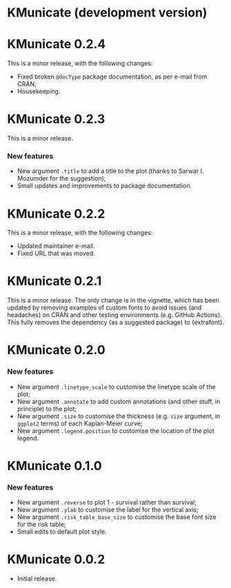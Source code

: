 # KMunicate (development version)

# KMunicate 0.2.4

This is a minor release, with the following changes:

* Fixed broken `@docType` package documentation, as per e-mail from CRAN;
* Housekeeping.

# KMunicate 0.2.3

This is a minor release.

### New features

* New argument `.title` to add a title to the plot (thanks to Sarwar I. Mozumder for the suggestion);
* Small updates and improvements to package documentation.

# KMunicate 0.2.2

This is a minor release, with the following changes:

* Updated maintainer e-mail.
* Fixed URL that was moved.

# KMunicate 0.2.1

This is a minor release.
The only change is in the vignette, which has been updated by removing examples of custom fonts to avoid issues (and headaches) on CRAN and other testing environments (e.g. GitHub Actions).
This fully removes the dependency (as a suggested package) to {extrafont}.

# KMunicate 0.2.0

### New features

* New argument `.linetype_scale` to customise the linetype scale of the plot;
* New argument `.annotate` to add custom annotations (and other stuff, in principle) to the plot;
* New argument `.size` to customise the thickness (e.g. `size` argument, in `ggplot2` terms) of each Kaplan-Meier curve;
* New argument `.legend.position` to customise the location of the plot legend. 

# KMunicate 0.1.0

### New features

* New argument `.reverse` to plot 1 - survival rather than survival;
* New argument `.ylab` to customise the label for the vertical axis;
* New argument `.risk_table_base_size` to customise the base font size for the risk table;
* Small edits to default plot style.

# KMunicate 0.0.2

* Initial release.
